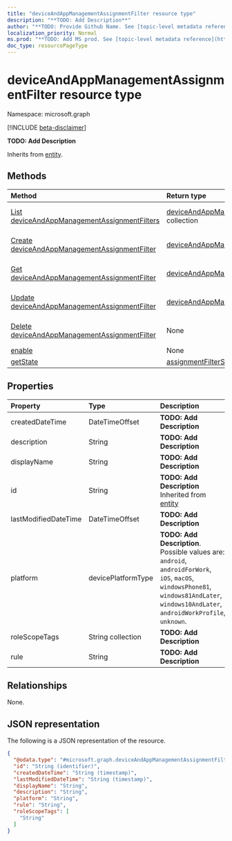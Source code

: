 ```yaml
---
title: "deviceAndAppManagementAssignmentFilter resource type"
description: "**TODO: Add Description**"
author: "**TODO: Provide Github Name. See [topic-level metadata reference](https://msgo.azurewebsites.net/add/document/guidelines/metadata.html#topic-level-metadata)**"
localization_priority: Normal
ms.prod: "**TODO: Add MS prod. See [topic-level metadata reference](https://msgo.azurewebsites.net/add/document/guidelines/metadata.html#topic-level-metadata)**"
doc_type: resourcePageType
---
```


# deviceAndAppManagementAssignmentFilter resource type

Namespace: microsoft.graph

[!INCLUDE [beta-disclaimer](../../includes/beta-disclaimer.md)]

**TODO: Add Description**


Inherits from [entity](../resources/entity.md).

## Methods
|Method|Return type|Description|
|:---|:---|:---|
|[List deviceAndAppManagementAssignmentFilters](../api/intune-deviceandappmanagementassignmentfilter-list.md)|[deviceAndAppManagementAssignmentFilter](../resources/intune-deviceandappmanagementassignmentfilter.md) collection|Get a list of the [deviceAndAppManagementAssignmentFilter](../resources/deviceandappmanagementassignmentfilter.md) objects and their properties.|
|[Create deviceAndAppManagementAssignmentFilter](../api/intune-deviceandappmanagementassignmentfilter-create.md)|[deviceAndAppManagementAssignmentFilter](../resources/intune-deviceandappmanagementassignmentfilter.md)|Create a new [deviceAndAppManagementAssignmentFilter](../resources/intune-deviceandappmanagementassignmentfilter.md) object.|
|[Get deviceAndAppManagementAssignmentFilter](../api/intune-deviceandappmanagementassignmentfilter-get.md)|[deviceAndAppManagementAssignmentFilter](../resources/intune-deviceandappmanagementassignmentfilter.md)|Read the properties and relationships of a [deviceAndAppManagementAssignmentFilter](../resources/intune-deviceandappmanagementassignmentfilter.md) object.|
|[Update deviceAndAppManagementAssignmentFilter](../api/intune-deviceandappmanagementassignmentfilter-update.md)|[deviceAndAppManagementAssignmentFilter](../resources/intune-deviceandappmanagementassignmentfilter.md)|Update the properties of a [deviceAndAppManagementAssignmentFilter](../resources/intune-deviceandappmanagementassignmentfilter.md) object.|
|[Delete deviceAndAppManagementAssignmentFilter](../api/intune-deviceandappmanagementassignmentfilter-delete.md)|None|Deletes a [deviceAndAppManagementAssignmentFilter](../resources/intune-deviceandappmanagementassignmentfilter.md) object.|
|[enable](../api/intune-deviceandappmanagementassignmentfilter-enable.md)|None|**TODO: Add Description**|
|[getState](../api/intune-deviceandappmanagementassignmentfilter-getstate.md)|[assignmentFilterState](../resources/intune-assignmentfilterstate.md)|**TODO: Add Description**|

## Properties
|Property|Type|Description|
|:---|:---|:---|
|createdDateTime|DateTimeOffset|**TODO: Add Description**|
|description|String|**TODO: Add Description**|
|displayName|String|**TODO: Add Description**|
|id|String|**TODO: Add Description** Inherited from [entity](../resources/entity.md)|
|lastModifiedDateTime|DateTimeOffset|**TODO: Add Description**|
|platform|devicePlatformType|**TODO: Add Description**. Possible values are: `android`, `androidForWork`, `iOS`, `macOS`, `windowsPhone81`, `windows81AndLater`, `windows10AndLater`, `androidWorkProfile`, `unknown`.|
|roleScopeTags|String collection|**TODO: Add Description**|
|rule|String|**TODO: Add Description**|

## Relationships
None.

## JSON representation
The following is a JSON representation of the resource.
<!-- {
  "blockType": "resource",
  "keyProperty": "id",
  "@odata.type": "microsoft.graph.deviceAndAppManagementAssignmentFilter",
  "baseType": "microsoft.graph.entity",
  "openType": false
}
-->
``` json
{
  "@odata.type": "#microsoft.graph.deviceAndAppManagementAssignmentFilter",
  "id": "String (identifier)",
  "createdDateTime": "String (timestamp)",
  "lastModifiedDateTime": "String (timestamp)",
  "displayName": "String",
  "description": "String",
  "platform": "String",
  "rule": "String",
  "roleScopeTags": [
    "String"
  ]
}
```

